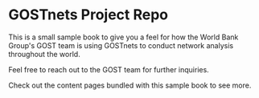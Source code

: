 # GOSTnets Project Repo

This is a small sample book to give you a feel for how the World Bank Group's GOST team is using GOSTnets to conduct network analysis throughout the world.

Feel free to reach out to the GOST team for further inquiries.


Check out the content pages bundled with this sample book to see more.

```{tableofcontents}
```
